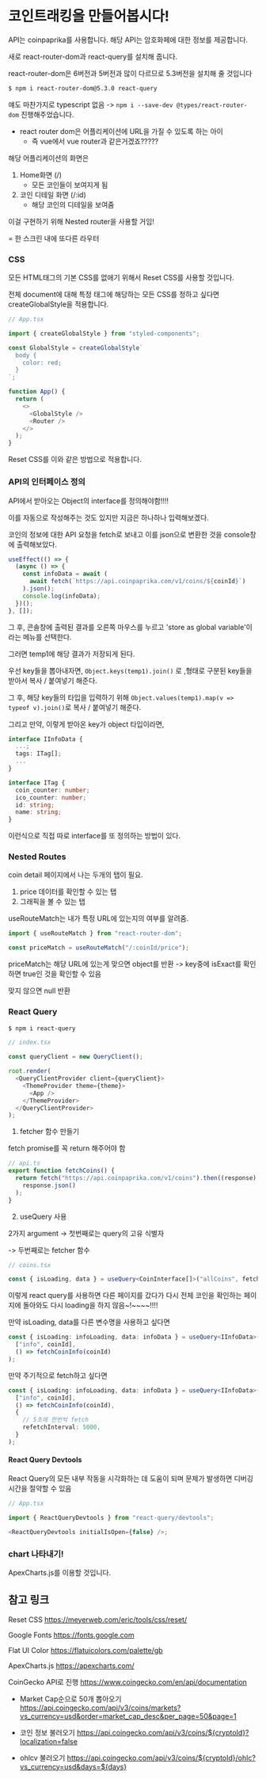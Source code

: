# 코인트래킹을 만들어봅시다!

API는 coinpaprika를 사용합니다. 해당 API는 암호화페에 대한 정보를 제공합니다.

새로 react-router-dom과 react-query를 설치해 줍니다.

react-router-dom은 6버전과 5버전과 많이 다르므로 5.3버전을 설치해 줄 것입니다

```bash
$ npm i react-router-dom@5.3.0 react-query
```

얘도 마찬가지로 typescript 없음 -> `npm i --save-dev @types/react-router-dom` 진행해주었습니다.

- react router dom은 어플리케이션에 URL을 가질 수 있도록 하는 아이
  - 즉 vue에서 vue router과 같은거겠죠?????

해당 어플리케이션의 화면은

1. Home화면 (/)
   - 모든 코인들이 보여지게 됨
2. 코인 디테일 화면 (/:id)
   - 해당 코인의 디테일을 보여줌

이걸 구현하기 위해 Nested router을 사용할 거임!

= 한 스크린 내에 또다른 라우터

### CSS

모든 HTML태그의 기본 CSS를 없애기 위해서 Reset CSS를 사용할 것입니다.

전체 document에 대해 특정 태그에 해당하는 모든 CSS를 정하고 싶다면 createGlobalStyle을 적용합니다.

```ts
// App.tsx

import { createGlobalStyle } from "styled-components";

const GlobalStyle = createGlobalStyle`
  body {
    color: red;
  }
`;

function App() {
  return (
    <>
      <GlobalStyle />
      <Router />
    </>
  );
}
```

Reset CSS를 이와 같은 방법으로 적용합니다.

### API의 인터페이스 정의

API에서 받아오는 Object의 interface를 정의해야함!!!!

이를 자동으로 작성해주는 것도 있지만 지금은 하나하나 입력해보겠다.

코인의 정보에 대한 API 요청을 fetch로 보내고 이를 json으로 변환한 것을 console창에 출력해보았다.

```ts
useEffect(() => {
  (async () => {
    const infoData = await (
      await fetch(`https://api.coinpaprika.com/v1/coins/${coinId}`)
    ).json();
    console.log(infoData);
  })();
}, []);
```

그 후, 콘솔창에 출력된 결과를 오른쪽 마우스를 누르고 'store as global variable'이라는 메뉴를 선택한다.

그러면 temp1에 해당 결과가 저장되게 된다.

우선 key들을 뽑아내자면, `Object.keys(temp1).join()` 로 ,형태로 구분된 key들을 받아서 복사 / 붙여넣기 해준다.

그 후, 해당 key들의 타입을 입력하기 위해 `Object.values(temp1).map(v => typeof v).join()`로 복사 / 붙여넣기 해준다.

그리고 만약, 이렇게 받아온 key가 object 타입이라면,

```ts
interface IInfoData {
  ...;
  tags: ITag[];
  ...
}

interface ITag {
  coin_counter: number;
  ico_counter: number;
  id: string;
  name: string;
}
```

이런식으로 직접 따로 interface를 또 정의하는 방법이 있다.

### Nested Routes

coin detail 페이지에서 나는 두개의 탭이 필요.

1. price 데이터를 확인할 수 있는 탭
2. 그래픽을 볼 수 있는 탭

useRouteMatch는 내가 특정 URL에 있는지의 여부를 알려줌.

```ts
import { useRouteMatch } from "react-router-dom";

const priceMatch = useRouteMatch("/:coinId/price");
```

priceMatch는 해당 URL에 있는게 맞으면 object를 반환 -> key중에 isExact를 확인하면 true인 것을 확인할 수 있음

맞지 않으면 null 반환

### React Query

```bash
$ npm i react-query
```

```ts
// index.tsx

const queryClient = new QueryClient();

root.render(
  <QueryClientProvider client={queryClient}>
    <ThemeProvider theme={theme}>
      <App />
    </ThemeProvider>
  </QueryClientProvider>
);
```

1. fetcher 함수 만들기

fetch promise를 꼭 return 해주어야 함

```ts
// api.ts
export function fetchCoins() {
  return fetch("https://api.coinpaprika.com/v1/coins").then((response) =>
    response.json()
  );
}
```

2. useQuery 사용

2가지 argument -> 첫번째로는 query의 고유 식별자

-> 두번째로는 fetcher 함수

```ts
// coins.tsx

const { isLoading, data } = useQuery<CoinInterface[]>("allCoins", fetchCoins);
```

이렇게 react query를 사용하면 다른 페이지를 갔다가 다시 전체 코인을 확인하는 페이지에 돌아와도 다시 loading을 하지 않음~!~~~~!!!!

만약 isLoading, data를 다른 변수명을 사용하고 싶다면

```ts
const { isLoading: infoLoading, data: infoData } = useQuery<IInfoData>(
  ["info", coinId],
  () => fetchCoinInfo(coinId)
);
```

만약 주기적으로 fetch하고 싶다면

```ts
const { isLoading: infoLoading, data: infoData } = useQuery<IInfoData>(
  ["info", coinId],
  () => fetchCoinInfo(coinId),
  {
    // 5초에 한번씩 fetch
    refetchInterval: 5000,
  }
);
```

#### React Query Devtools

React Query의 모든 내부 작동을 시각화하는 데 도움이 되며 문제가 발생하면 디버깅 시간을 절약할 수 있음

```ts
// App.tsx

import { ReactQueryDevtools } from "react-query/devtools";

<ReactQueryDevtools initialIsOpen={false} />;
```

### chart 나타내기!

ApexCharts.js를 이용할 것입니다.

## 참고 링크

Reset CSS
https://meyerweb.com/eric/tools/css/reset/

Google Fonts
https://fonts.google.com

Flat UI Color
https://flatuicolors.com/palette/gb

ApexCharts.js
https://apexcharts.com/

CoinGecko API로 진행
https://www.coingecko.com/en/api/documentation

- Market Cap순으로 50개 뽑아오기
  https://api.coingecko.com/api/v3/coins/markets?vs_currency=usd&order=market_cap_desc&per_page=50&page=1

- 코인 정보 불러오기
  https://api.coingecko.com/api/v3/coins/${cryptoId}?localization=false

- ohlcv 불러오기
  https://api.coingecko.com/api/v3/coins/${cryptoId}/ohlc?vs_currency=usd&days=${days}
